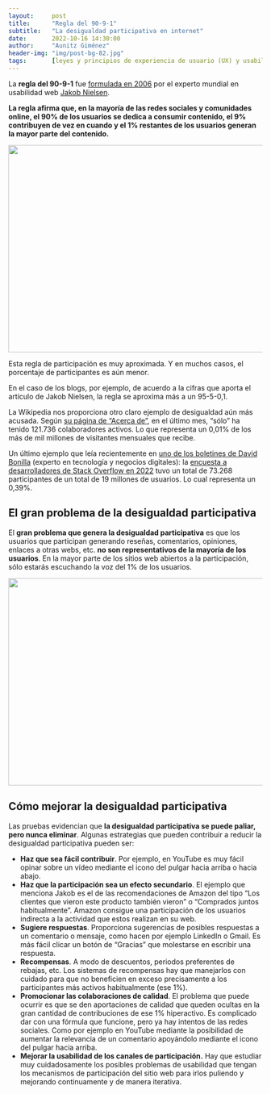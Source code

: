 ```yaml
---
layout:     post
title:      "Regla del 90-9-1"
subtitle:   "La desigualdad participativa en internet"
date:       2022-10-16 14:30:00
author:     "Aunitz Giménez"
header-img: "img/post-bg-82.jpg"
tags:       [leyes y principios de experiencia de usuario (UX) y usabilidad]
---
```


<p>La <strong>regla del 90-9-1</strong> fue <a href="https://www.nngroup.com/articles/participation-inequality/" target="_blank" rel="noopener noreferrer">formulada en 2006</a> por el experto mundial en usabilidad web <a href="{{ site.baseurl }}{% post_url 2021-08-27-los-10-principios-generales-usabilidad-jakob-nielsen %}">Jakob Nielsen</a>.</p>

<p><strong>La regla afirma que, en la mayoría de las redes sociales y comunidades online, el 90% de los usuarios se dedica a consumir contenido, el 9% contribuyen de vez en cuando y el 1% restantes de los usuarios generan la mayor parte del contenido.</strong></p>

<p><img src="{{ site.baseurl }}/img/regla-del-90-9-1-01.png" loading="lazy" alt="" width="670" height="411"></p>

<p>Esta regla de participación es muy aproximada. Y en muchos casos, el porcentaje de participantes es aún menor.</p>

<p>En el caso de los blogs, por ejemplo, de acuerdo a la cifras que aporta el artículo de Jakob Nielsen, la regla se aproxima más a un 95-5-0,1.</p>

<p>La Wikipedia nos proporciona otro claro ejemplo de desigualdad aún más acusada. Según <a href="https://en.wikipedia.org/wiki/Wikipedia:About" target="_blank" rel="noopener noreferrer">su página de “Acerca de”</a>, en el último mes, “sólo” ha tenido 121.736 colaboradores activos. Lo que representa un 0,01% de los más de mil millones de visitantes mensuales que recibe.</p>

<p>Un último ejemplo que leía recientemente en <a href="https://mailchi.mp/bonillaware/inclusion-modelo-datos?e=1c748833c8" target="_blank" rel="noopener noreferrer">uno de los boletines de David Bonilla</a> (experto en tecnología y negocios digitales): la <a href="https://survey.stackoverflow.co/2022/" target="_blank" rel="noopener noreferrer">encuesta a desarrolladores de Stack Overflow en 2022</a> tuvo un total de 73.268 participantes de un total de 19 millones de usuarios. Lo cual representa un 0,39%.</p>

<h2>El gran problema de la desigualdad participativa</h2>

<p>El <strong>gran problema que genera la desigualdad participativa</strong> es que los usuarios que participan generando reseñas, comentarios, opiniones, enlaces a otras webs, etc. <strong>no son representativos de la mayoría de los usuarios</strong>. En la mayor parte de los sitios web abiertos a la participación, sólo estarás escuchando la voz del 1% de los usuarios.</p>

<p><img src="{{ site.baseurl }}/img/regla-del-90-9-1-02.jpg" loading="lazy" alt="" width="722" height="411"></p>

<h2>Cómo mejorar la desigualdad participativa</h2>

<p>Las pruebas evidencian que <strong>la desigualdad participativa se puede paliar, pero nunca eliminar</strong>. Algunas estrategias que pueden contribuir a reducir la desigualdad participativa pueden ser:</p>

<ul>
	<li><strong>Haz que sea fácil contribuir</strong>. Por ejemplo, en YouTube es muy fácil opinar sobre un vídeo mediante el icono del pulgar hacia arriba o hacia abajo.</li>
	<li><strong>Haz que la participación sea un efecto secundario</strong>. El ejemplo que menciona Jakob es el de las recomendaciones de Amazon del tipo “Los clientes que vieron este producto también vieron” o “Comprados juntos habitualmente”. Amazon consigue una participación de los usuarios indirecta a la actividad que estos realizan en su web.</li>
	<li><strong>Sugiere respuestas</strong>. Proporciona sugerencias de posibles respuestas a un comentario o mensaje, como hacen por ejemplo LinkedIn o Gmail. Es más fácil clicar un botón de “Gracias” que molestarse en escribir una respuesta.</li>
	<li><strong>Recompensas</strong>. A modo de descuentos, periodos preferentes de rebajas, etc. Los sistemas de recompensas hay que manejarlos con cuidado para que no beneficien en exceso precisamente a los participantes más activos habitualmente (ese 1%).</li>
	<li><strong>Promocionar las colaboraciones de calidad</strong>. El problema que puede ocurrir es que se den aportaciones de calidad que queden ocultas en la gran cantidad de contribuciones de ese 1% hiperactivo. Es complicado dar con una fórmula que funcione, pero ya hay intentos de las redes sociales. Como por ejemplo en YouTube mediante la posibilidad de aumentar la relevancia de un comentario apoyándolo mediante el icono del pulgar hacia arriba.</li>
	<li><strong>Mejorar la usabilidad de los canales de participación.</strong> Hay que estudiar muy cuidadosamente los posibles problemas de usabilidad que tengan los mecanismos de participación del sitio web para irlos puliendo y mejorando continuamente y de manera iterativa.</li>
</ul>